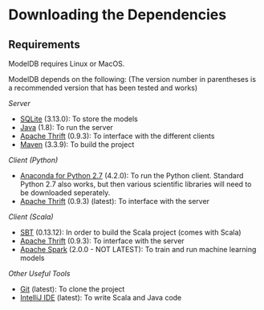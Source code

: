 # Downloading the Dependencies
## Requirements
ModelDB requires Linux or MacOS.

ModelDB depends on the following:
(The version number in parentheses is a recommended version that has been tested and works)

*Server*
* [SQLite][] (3.13.0): To store the models
* [Java][] (1.8): To run the server
* [Apache Thrift][] (0.9.3): To interface with the different clients
* [Maven][] (3.3.9): To build the project

[SQLite]: (http://sqlite.org/)
[Java]: (http://www.oracle.com/technetwork/java/javase/downloads/index.html)
[Apache Thrift]: (http://thrift.apache.org/)
[Maven]: (http://maven.apache.org/download.cgi)

*Client (Python)*
* [Anaconda for Python 2.7][] (4.2.0): To run the Python client. Standard Python 2.7 also works, 
but then various scientific libraries will need to be downloaded seperately.
* [Apache Thrift][] (0.9.3) (latest): To interface with the server

*Client (Scala)* 
* [SBT][] (0.13.12): In order to build the Scala project (comes with Scala)
* [Apache Thrift][] (0.9.3): To interface with the server
* [Apache Spark][] (2.0.0 - NOT LATEST): To train and run machine learning models

[Anaconda for Python 2.7]: (https://www.continuum.io/downloads)
[Scala]: (http://www.scala-lang.org/download/)
[SBT]: (http://www.scala-sbt.org/)
[Apache Spark]: (https://spark.apache.org/downloads.html)

*Other Useful Tools*
* [Git][] (latest): To clone the project
* [IntelliJ IDE][] (latest): To write Scala and Java code

[Git]: (https://git-scm.com/)
[IntelliJ IDE]: (https://www.jetbrains.com/idea/#chooseYourEdition)


